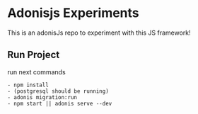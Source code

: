 # Adonisjs Experiments
This is an adonisJs repo to experiment with this JS framework!

## Run Project
run next commands

```
- npm install
- (postgresql should be running)
- adonis migration:run
- npm start || adonis serve --dev
```

